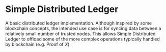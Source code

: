 # Simple Distributed Ledger

A basic distributed ledger implementation. Although inspired by some blockchain concepts, 
the intended use case is for syncing data between a relatively small number of trusted nodes. This allows 
Simple Distributed Ledger to offload some of the more complex operations typically handled by blockchain 
(e.g. Proof of *X*).

